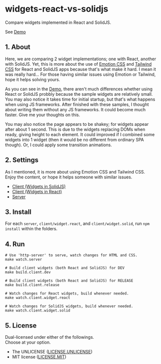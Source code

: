 # widgets-react-vs-solidjs

Compare widgets implemented in React and SolidJS.

See [Demo](https://tokyo800.jp/mina/widgets-react-vs-solidjs/)

## 1. About

Here, we are comparing 2 widget implementations; one with React, another with SolidJS.
Yet, this is more about the use of [Emotion CSS](https://emotion.sh/docs/introduction)
and [Tailwind CSS](https://tailwindcss.com/docs/installation) for React and SolidJS apps
because that's what make it hard. I mean it was really hard...
For those having similar issues using Emotion or Tailwind, hope it helps solving yours.

As you can see in the [Demo](https://tokyo800.jp/mina/widgets-react-vs-solidjs/),
there aren't much differences whether using React or SolidJS
probbly because the sample widgets are relatively small.
You may also notice it takes time for initial startup,
but that's what happens when using JS frameworks.
After finished with these samples,
I thought about writing them without any JS frameworks.
It could become much faster.
Give me your thoughts on this.

You may also notice the page appears to be shakey;
for widgets appear after about 1 second.
This is due to the widgets replacing DOMs when ready, giving height to each element.
It could improved if I combined some widgets into 1 widget
(then it would be no different from ordinary SPA though).
Or, I could apply some transition animations.

## 2. Settings

As I mentioned, it is more about using Emotion CSS and Tailwind CSS.  
Enjoy the content, or hope it helps someone with similar issues.

- [Client (Widgets in SolidJS)](client/widget.solid/)
- [Client (Widgets in React)](client/widget.react/)
- [Server](server/)

## 3. Install

For each `server`, `client/widget.react`, and `client/widget.solid`, run `npm install` within the folders.

## 4. Run

```shell
# Use 'http-server' to serve, watch changes for HTML and CSS.
make watch.server

# Build client widgets (both React and SolidJS) for DEV
make build.client.dev

# Build client widgets (both React and SolidJS) for RELEASE
make build.client.release

# Watch changes for React widgets, build whenever needed.
make watch.client.widget.react

# Watch changes for SolidJS widgets, build whenever needed.
make watch.client.widget.solid
```

## 5. License

Dual-licensed under either of the followings.  
Choose at your option.

- The UNLICENSE ([LICENSE.UNLICENSE](LICENSE.UNLICENSE))
- MIT license ([LICENSE.MIT](LICENSE.MIT))
